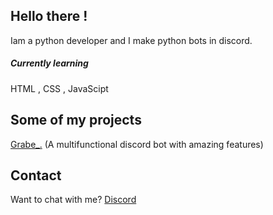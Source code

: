 ## Hello there !

Iam a python developer and I make python bots in discord.

##### Currently learning
HTML , CSS , JavaScipt


## Some of my projects

[Grabe_.](https://top.gg/bot/Grabe_.) (A multifunctional discord bot with amazing features)

## Contact

Want to chat with me?
[Discord](https://discord.com/users/742612257275641876)
